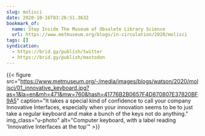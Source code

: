 ```yaml
---
slug: molisci
date: 2020-10-16T03:26:51.363Z
bookmark_of:
  name: Step Inside The Museum of Obsolete Library Science
  url: https://www.metmuseum.org/blogs/in-circulation/2020/molisci
tags: []
syndication:
  - https://brid.gy/publish/twitter
  - https://brid.gy/publish/mastodon
---
```

{{< figure src="https://www.metmuseum.org/-/media/images/blogs/watson/2020/molisci/01_innovative_keyboard.jpg?as=1&la=en&mh=471&mw=760&hash=41776B2B0657F4D870807E37820BF9A5" caption="It takes a special kind of confidence to call your company Innovative Interfaces, especially when your innovation seems to be to just take a regular keyboard and make a bunch of the keys not do anything." img_class="u-photo" alt="Computer keyboard, with a label reading 'Innovative Interfaces at the top'" >}}